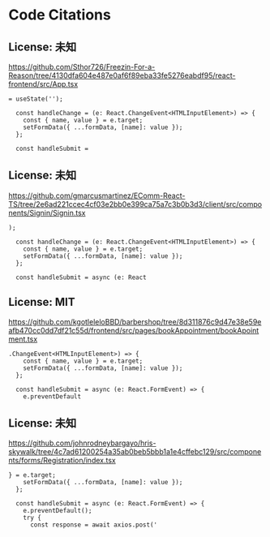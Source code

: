 # Code Citations

## License: 未知
https://github.com/Sthor726/Freezin-For-a-Reason/tree/4130dfa604e487e0af6f89eba33fe5276eabdf95/react-frontend/src/App.tsx

```
= useState('');

  const handleChange = (e: React.ChangeEvent<HTMLInputElement>) => {
    const { name, value } = e.target;
    setFormData({ ...formData, [name]: value });
  };

  const handleSubmit =
```


## License: 未知
https://github.com/gmarcusmartinez/EComm-React-TS/tree/2e6ad221ccec4cf03e2bb0e399ca75a7c3b0b3d3/client/src/components/Signin/Signin.tsx

```
);

  const handleChange = (e: React.ChangeEvent<HTMLInputElement>) => {
    const { name, value } = e.target;
    setFormData({ ...formData, [name]: value });
  };

  const handleSubmit = async (e: React
```


## License: MIT
https://github.com/kgotleleloBBD/barbershop/tree/8d311876c9d47e38e59eafb470cc0dd7df21c55d/frontend/src/pages/bookAppointment/bookApointment.tsx

```
.ChangeEvent<HTMLInputElement>) => {
    const { name, value } = e.target;
    setFormData({ ...formData, [name]: value });
  };

  const handleSubmit = async (e: React.FormEvent) => {
    e.preventDefault
```


## License: 未知
https://github.com/johnrodneybargayo/hris-skywalk/tree/4c7ad61200254a35ab0beb5bbb1a1e4cffebc129/src/components/forms/Registration/index.tsx

```
} = e.target;
    setFormData({ ...formData, [name]: value });
  };

  const handleSubmit = async (e: React.FormEvent) => {
    e.preventDefault();
    try {
      const response = await axios.post('
```

